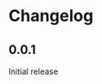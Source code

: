 Changelog
===============================================================================
0.0.1
-------------------------------------------------------------------------------
Initial release
